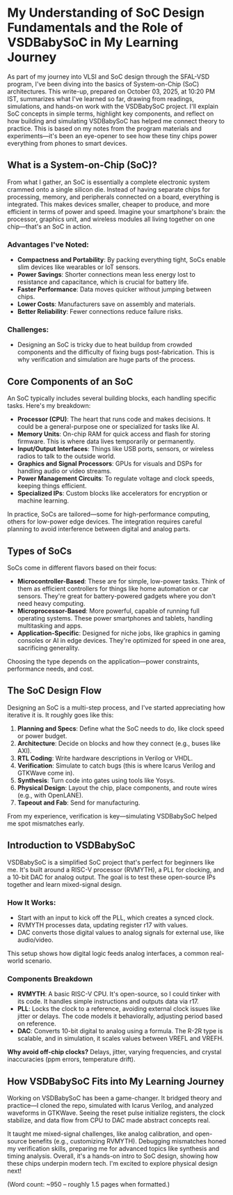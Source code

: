 # My Understanding of SoC Design Fundamentals and the Role of VSDBabySoC in My Learning Journey

As part of my journey into VLSI and SoC design through the SFAL-VSD program, I've been diving into the basics of System-on-Chip (SoC) architectures. This write-up, prepared on October 03, 2025, at 10:20 PM IST, summarizes what I've learned so far, drawing from readings, simulations, and hands-on work with the VSDBabySoC project. I'll explain SoC concepts in simple terms, highlight key components, and reflect on how building and simulating VSDBabySoC has helped me connect theory to practice. This is based on my notes from the program materials and experiments—it's been an eye-opener to see how these tiny chips power everything from phones to smart devices.

## What is a System-on-Chip (SoC)?

From what I gather, an SoC is essentially a complete electronic system crammed onto a single silicon die. Instead of having separate chips for processing, memory, and peripherals connected on a board, everything is integrated. This makes devices smaller, cheaper to produce, and more efficient in terms of power and speed. Imagine your smartphone's brain: the processor, graphics unit, and wireless modules all living together on one chip—that's an SoC in action.

### Advantages I've Noted:
- **Compactness and Portability**: By packing everything tight, SoCs enable slim devices like wearables or IoT sensors.
- **Power Savings**: Shorter connections mean less energy lost to resistance and capacitance, which is crucial for battery life.
- **Faster Performance**: Data moves quicker without jumping between chips.
- **Lower Costs**: Manufacturers save on assembly and materials.
- **Better Reliability**: Fewer connections reduce failure risks.

### Challenges:
- Designing an SoC is tricky due to heat buildup from crowded components and the difficulty of fixing bugs post-fabrication. This is why verification and simulation are huge parts of the process.

## Core Components of an SoC

An SoC typically includes several building blocks, each handling specific tasks. Here's my breakdown:

- **Processor (CPU)**: The heart that runs code and makes decisions. It could be a general-purpose one or specialized for tasks like AI.
- **Memory Units**: On-chip RAM for quick access and flash for storing firmware. This is where data lives temporarily or permanently.
- **Input/Output Interfaces**: Things like USB ports, sensors, or wireless radios to talk to the outside world.
- **Graphics and Signal Processors**: GPUs for visuals and DSPs for handling audio or video streams.
- **Power Management Circuits**: To regulate voltage and clock speeds, keeping things efficient.
- **Specialized IPs**: Custom blocks like accelerators for encryption or machine learning.

In practice, SoCs are tailored—some for high-performance computing, others for low-power edge devices. The integration requires careful planning to avoid interference between digital and analog parts.

## Types of SoCs

SoCs come in different flavors based on their focus:

- **Microcontroller-Based**: These are for simple, low-power tasks. Think of them as efficient controllers for things like home automation or car sensors. They're great for battery-powered gadgets where you don't need heavy computing.
- **Microprocessor-Based**: More powerful, capable of running full operating systems. These power smartphones and tablets, handling multitasking and apps.
- **Application-Specific**: Designed for niche jobs, like graphics in gaming consoles or AI in edge devices. They're optimized for speed in one area, sacrificing generality.

Choosing the type depends on the application—power constraints, performance needs, and cost.

## The SoC Design Flow

Designing an SoC is a multi-step process, and I've started appreciating how iterative it is. It roughly goes like this:

1. **Planning and Specs**: Define what the SoC needs to do, like clock speed or power budget.
2. **Architecture**: Decide on blocks and how they connect (e.g., buses like AXI).
3. **RTL Coding**: Write hardware descriptions in Verilog or VHDL.
4. **Verification**: Simulate to catch bugs (this is where Icarus Verilog and GTKWave come in).
5. **Synthesis**: Turn code into gates using tools like Yosys.
6. **Physical Design**: Layout the chip, place components, and route wires (e.g., with OpenLANE).
7. **Tapeout and Fab**: Send for manufacturing.

From my experience, verification is key—simulating VSDBabySoC helped me spot mismatches early.

## Introduction to VSDBabySoC

VSDBabySoC is a simplified SoC project that's perfect for beginners like me. It's built around a RISC-V processor (RVMYTH), a PLL for clocking, and a 10-bit DAC for analog output. The goal is to test these open-source IPs together and learn mixed-signal design.

### How It Works:
- Start with an input to kick off the PLL, which creates a synced clock.
- RVMYTH processes data, updating register r17 with values.
- DAC converts those digital values to analog signals for external use, like audio/video.

This setup shows how digital logic feeds analog interfaces, a common real-world scenario.

### Components Breakdown
- **RVMYTH**: A basic RISC-V CPU. It's open-source, so I could tinker with its code. It handles simple instructions and outputs data via r17.
- **PLL**: Locks the clock to a reference, avoiding external clock issues like jitter or delays. The code models it behaviorally, adjusting period based on reference.
- **DAC**: Converts 10-bit digital to analog using a formula. The R-2R type is scalable, and in simulation, it scales values between VREFL and VREFH.

**Why avoid off-chip clocks?** Delays, jitter, varying frequencies, and crystal inaccuracies (ppm errors, temperature drift).

## How VSDBabySoC Fits into My Learning Journey

Working on VSDBabySoC has been a game-changer. It bridged theory and practice—I cloned the repo, simulated with Icarus Verilog, and analyzed waveforms in GTKWave. Seeing the reset pulse initialize registers, the clock stabilize, and data flow from CPU to DAC made abstract concepts real.

It taught me mixed-signal challenges, like analog calibration, and open-source benefits (e.g., customizing RVMYTH). Debugging mismatches honed my verification skills, preparing me for advanced topics like synthesis and timing analysis. Overall, it's a hands-on intro to SoC design, showing how these chips underpin modern tech. I'm excited to explore physical design next!

(Word count: ~950 – roughly 1.5 pages when formatted.)
